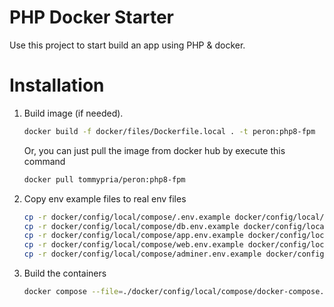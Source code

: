 # PHP Docker Starter

Use this project to start build an app using PHP & docker.

# Installation

1. Build image (if needed).
   ```bash
   docker build -f docker/files/Dockerfile.local . -t peron:php8-fpm
   ```
   Or, you can just pull the image from docker hub by execute this command
   ```bash
   docker pull tommypria/peron:php8-fpm
   ```
2. Copy env example files to real env files
   ```bash
   cp -r docker/config/local/compose/.env.example docker/config/local/compose/.env
   cp -r docker/config/local/compose/db.env.example docker/config/local/compose/db.env
   cp -r docker/config/local/compose/app.env.example docker/config/local/compose/app.env
   cp -r docker/config/local/compose/web.env.example docker/config/local/compose/web.env
   cp -r docker/config/local/compose/adminer.env.example docker/config/local/compose/adminer.env
   ```
3. Build the containers
   ```bash
   docker compose --file=./docker/config/local/compose/docker-compose.yml --env-file=./docker/config/local/compose/.env up -d
   ```
